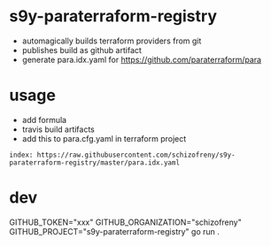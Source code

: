 # s9y-paraterraform-registry
- automagically builds terraform providers from git
- publishes build as github artifact
- generate para.idx.yaml for https://github.com/paraterraform/para

# usage
- add formula
- travis build artifacts
- add this to para.cfg.yaml in terraform project

```index: https://raw.githubusercontent.com/schizofreny/s9y-paraterraform-registry/master/para.idx.yaml```

# dev
GITHUB_TOKEN="xxx" GITHUB_ORGANIZATION="schizofreny" GITHUB_PROJECT="s9y-paraterraform-registry" go run .
